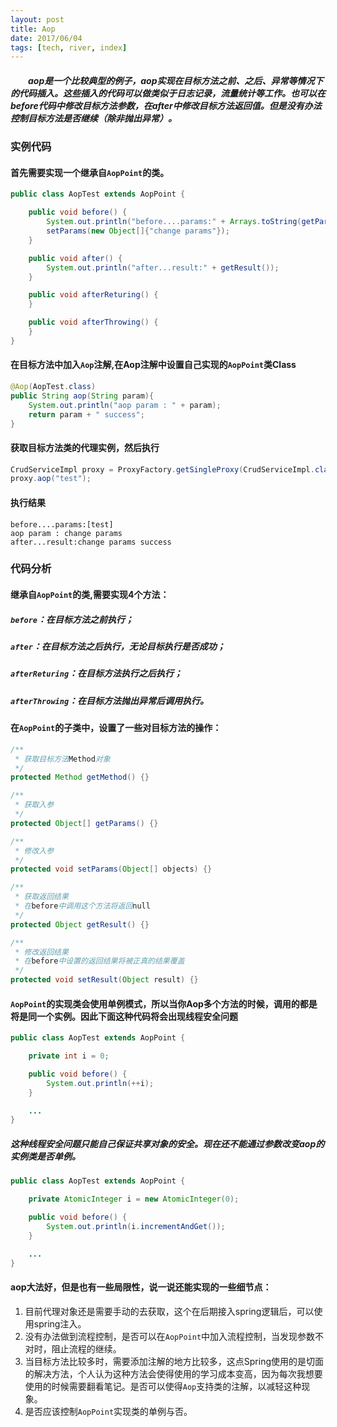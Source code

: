 ```yaml
---
layout: post
title: Aop
date: 2017/06/04
tags: [tech, river, index]
---
```


##### 　　aop是一个比较典型的例子，aop实现在目标方法之前、之后、异常等情况下的代码插入。这些插入的代码可以做类似于日志记录，流量统计等工作。也可以在before代码中修改目标方法参数，在after中修改目标方法返回值。但是没有办法控制目标方法是否继续（除非抛出异常）。
<!--more-->

### 实例代码
#### 首先需要实现一个继承自`AopPoint`的类。
```java
public class AopTest extends AopPoint {

    public void before() {
        System.out.println("before....params:" + Arrays.toString(getParams()));
        setParams(new Object[]{"change params"});
    }

    public void after() {
        System.out.println("after...result:" + getResult());
    }

    public void afterReturing() {
    }

    public void afterThrowing() {
    }
}
```
#### 在目标方法中加入`Aop`注解,在Aop注解中设置自己实现的`AopPoint`类Class
```java
@Aop(AopTest.class)
public String aop(String param){
    System.out.println("aop param : " + param);
    return param + " success";
}
```
#### 获取目标方法类的代理实例，然后执行
```java
CrudServiceImpl proxy = ProxyFactory.getSingleProxy(CrudServiceImpl.class);
proxy.aop("test");
```
#### 执行结果
```none
before....params:[test]
aop param : change params
after...result:change params success
```

### 代码分析
#### 继承自`AopPoint`的类,需要实现4个方法：
##### `before`：在目标方法之前执行；
##### `after`：在目标方法之后执行，无论目标执行是否成功；
##### `afterReturing`：在目标方法执行之后执行；
##### `afterThrowing`：在目标方法抛出异常后调用执行。
#### 在`AopPoint`的子类中，设置了一些对目标方法的操作：
```java
/**
 * 获取目标方法Method对象
 */
protected Method getMethod() {}

/**
 * 获取入参
 */
protected Object[] getParams() {}

/**
 * 修改入参
 */
protected void setParams(Object[] objects) {}

/**
 * 获取返回结果
 * 在before中调用这个方法将返回null
 */
protected Object getResult() {}

/**
 * 修改返回结果
 * 在before中设置的返回结果将被正真的结果覆盖
 */
protected void setResult(Object result) {}
```
#### `AopPoint`的实现类会使用单例模式，所以当你Aop多个方法的时候，调用的都是将是同一个实例。因此下面这种代码将会出现线程安全问题
```java
public class AopTest extends AopPoint {

    private int i = 0;

    public void before() {
        System.out.println(++i);
    }

    ...
}
```
##### 这种线程安全问题只能自己保证共享对象的安全。现在还不能通过参数改变aop的实例类是否单例。
```java
public class AopTest extends AopPoint {

    private AtomicInteger i = new AtomicInteger(0);

    public void before() {
        System.out.println(i.incrementAndGet());
    }

    ...
}
```

#### aop大法好，但是也有一些局限性，说一说还能实现的一些细节点：
1. 目前代理对象还是需要手动的去获取，这个在后期接入spring逻辑后，可以使用spring注入。
2. 没有办法做到流程控制，是否可以在`AopPoint`中加入流程控制，当发现参数不对时，阻止流程的继续。
3. 当目标方法比较多时，需要添加注解的地方比较多，这点Spring使用的是切面的解决方法，个人认为这种方法会使得使用的学习成本变高，因为每次我想要使用的时候需要翻看笔记。是否可以使得`Aop`支持类的注解，以减轻这种现象。
4. 是否应该控制`AopPoint`实现类的单例与否。